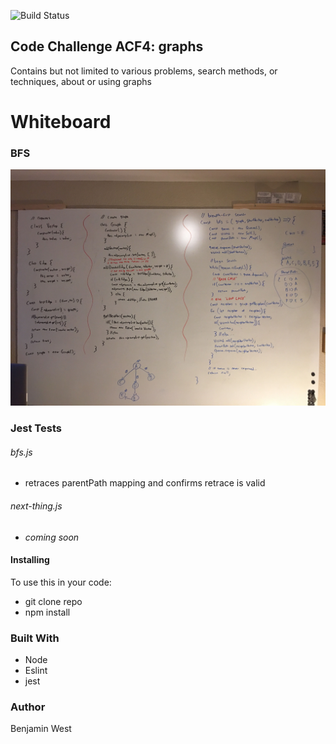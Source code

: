 ![Build Status](https://travis-ci.com/bgwest/coding-challenges.svg?branch=graphs)

## Code Challenge ACF4: graphs

Contains but not limited to various problems, search methods, or techniques, about or using graphs

# Whiteboard

### BFS

![CF](./src/lib/assests/bfs.jpg)

### Jest Tests

###### bfs.js

- retraces parentPath mapping and confirms retrace is valid

###### next-thing.js

- *coming soon*

#### Installing

To use this in your code:

- git clone repo 
- npm install 

### Built With

* Node
* Eslint
* jest

### Author

Benjamin West
